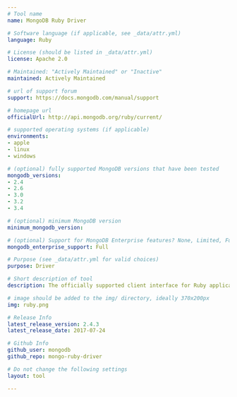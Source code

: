 ```yaml
---
# Tool name
name: MongoDB Ruby Driver

# Software language (if applicable, see _data/attr.yml)
language: Ruby

# License (should be listed in _data/attr.yml)
license: Apache 2.0

# Maintained: "Actively Maintained" or "Inactive"
maintained: Actively Maintained

# url of support forum
support: https://docs.mongodb.com/manual/support

# homepage url
officialUrl: http://api.mongodb.org/ruby/current/

# supported operating systems (if applicable)
environments:
- apple
- linux
- windows

# (optional) fully supported MongoDB versions that have been tested
mongodb_versions:
- 2.4
- 2.6
- 3.0
- 3.2
- 3.4

# (optional) minimum MongoDB version
minimum_mongodb_version:

# (optional) Support for MongoDB Enterprise features? None, Limited, Full
mongodb_enterprise_support: Full

# Purpose (see _data/attr.yml for valid choices)
purpose: Driver

# Short description of tool
description: The officially supported client interface for Ruby applications.

# image should be added to the img/ directory, ideally 370x200px
img: ruby.png

# Release Info
latest_release_version: 2.4.3
latest_release_date: 2017-07-24

# Github Info
github_user: mongodb
github_repo: mongo-ruby-driver

# Do not change the following settings
layout: tool

---
```


